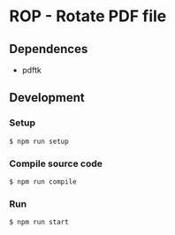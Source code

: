 # ROP - Rotate PDF file

## Dependences
- pdftk

## Development

### Setup
```sh:
$ npm run setup
```
### Compile source code

```sh:
$ npm run compile
```

### Run

```
$ npm run start
```

